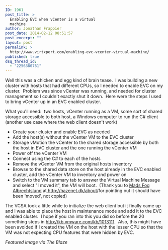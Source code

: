 ```yaml
---
ID: 1961
post_title: >
  Enabling EVC when vCenter is a virtual
  machine
author: Jonathan Frappier
post_date: 2014-02-12 08:51:57
post_excerpt: ""
layout: post
permalink: >
  http://www.virtxpert.com/enabling-evc-vcenter-virtual-machine/
published: true
dsq_thread_id:
  - "2256380761"
---
```

Well this was a chicken and egg kind of brain tease.  I was building a new cluster with hosts that had different CPUs, so I needed to enable EVC on my cluster.  Problem was since vCenter was running, and needed for cluster management so I couldn't exactly shut it down.  Here were the steps I used to bring vCenter up in an EVC enabled cluster.

What you'll need:  two hosts, vCenter running as a VM, some sort of shared storage accessible to both host, a Windows computer to run the C# client (another use case where the web client doesn't work)
<ul>
	<li>Create your cluster and enable EVC as needed</li>
	<li>Add the host(s) without the vCenter VM to the EVC cluster</li>
	<li>Storage vMotion the vCenter to the shared storage accessible by both the host in EVC cluster and the one running the vCenter VM</li>
	<li>Power off the vCenter VM</li>
	<li>Connect using the C# to each of the hosts</li>
	<li>Remove the vCenter VM from the original hosts inventory</li>
	<li>Browse to the shared data store on the host already in the EVC enabled cluster, add the vCenter VM to inventory and power on</li>
	<li>Switch to the VM summary tab to answer the Virtual Machine Message and select "I moved it", the VM will boot.  (Thank you to <a href="https://twitter.com/Hazenet" target="_blank">Mads Fog Albrechtslund</a> at<a href="http://hazenet.dk/about/" target="_blank"> http://hazenet.dk/about</a>/for pointing out it should have been 'moved', not copied)</li>
</ul>
The VCSA took a little while to initialize the web client but it finally came up and I was able to place the host in maintenance mode and add it to the EVC enabled cluster.  I hope if you ran into this you did so before the 20 something steps in <a href="http://kb.vmware.com/kb/1013111" target="_blank">http://kb.vmware.com/kb/1013111</a>.  Also, this might have been avoided if I created the VM on the host with the lesser CPU so that the VM was not expecting CPU features that were hidden by EVC.

<em>Featured image via The Blaze</em>